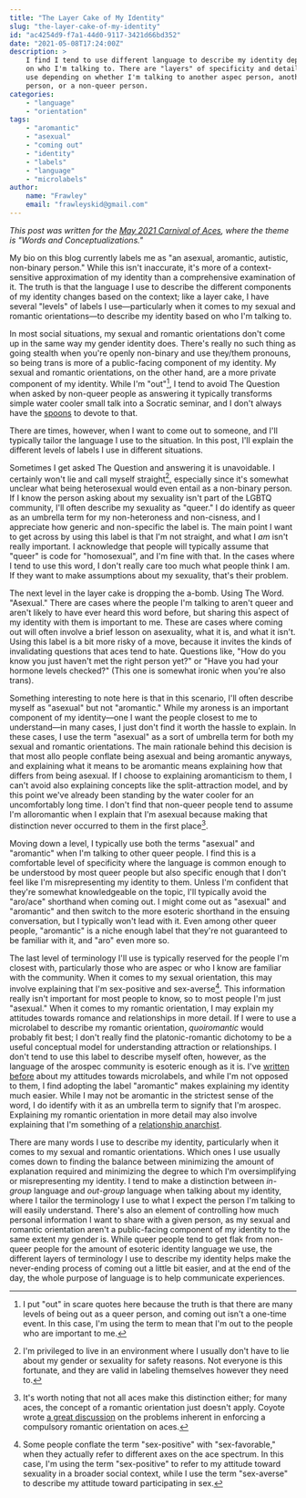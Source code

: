 ```yaml
---
title: "The Layer Cake of My Identity"
slug: "the-layer-cake-of-my-identity"
id: "ac4254d9-f7a1-44d0-9117-3421d66bd352"
date: "2021-05-08T17:24:00Z"
description: >
    I find I tend to use different language to describe my identity depending
    on who I'm talking to. There are "layers" of specificity and detail I will
    use depending on whether I'm talking to another aspec person, another queer
    person, or a non-queer person.
categories:
    - "language"
    - "orientation"
tags:
    - "aromantic"
    - "asexual"
    - "coming out"
    - "identity"
    - "labels"
    - "language"
    - "microlabels"
author:
    name: "Frawley"
    email: "frawleyskid@gmail.com"
---
```


*This post was written for the [May 2021 Carnival of
Aces](https://bringonthepigeons.wordpress.com/2021/05/05/carnival-of-aces-call-for-submissions-may-2021-word-and-conceptualizations/),
where the theme is "Words and Conceptualizations."*

My bio on this blog currently labels me as "an asexual, aromantic, autistic,
non-binary person." While this isn't inaccurate, it's more of a
context-sensitive approximation of my identity than a comprehensive examination
of it. The truth is that the language I use to describe the different
components of my identity changes based on the context; like a layer cake, I
have several "levels" of labels I use—particularly when it comes to my sexual
and romantic orientations—to describe my identity based on who I'm talking to.

In most social situations, my sexual and romantic orientations don't come up in
the same way my gender identity does. There's really no such thing as going
stealth when you're openly non-binary and use they/them pronouns, so being
trans is more of a public-facing component of my identity. My sexual and
romantic orientations, on the other hand, are a more private component of my
identity. While I'm "out"[^1], I tend to avoid The Question when asked by
non-queer people as answering it typically transforms simple water cooler small
talk into a Socratic seminar, and I don't always have the
[spoons](https://butyoudontlooksick.com/articles/written-by-christine/the-spoon-theory/)
to devote to that.

There are times, however, when I want to come out to someone, and I'll
typically tailor the language I use to the situation. In this post, I'll
explain the different levels of labels I use in different situations.

Sometimes I get asked The Question and answering it is unavoidable. I certainly
won't lie and call myself straight[^2], especially since it's somewhat unclear
what being heterosexual would even entail as a non-binary person. If I know the
person asking about my sexuality isn't part of the LGBTQ community, I'll often
describe my sexuality as "queer." I do identify as queer as an umbrella term
for my non-heteroness and non-cisness, and I appreciate how generic and
non-specific the label is. The main point I want to get across by using this
label is that I'm not straight, and what I *am* isn't really important. I
acknowledge that people will typically assume that "queer" is code for
"homosexual", and I'm fine with that. In the cases where I tend to use this
word, I don't really care too much what people think I am. If they want to make
assumptions about my sexuality, that's their problem.

The next level in the layer cake is dropping the a-bomb. Using The Word.
"Asexual." There are cases where the people I'm talking to aren't queer and
aren't likely to have ever heard this word before, but sharing this aspect of
my identity with them is important to me. These are cases where coming out will
often involve a brief lesson on asexuality, what it is, and what it isn't.
Using this label is a bit more risky of a move, because it invites the kinds of
invalidating questions that aces tend to hate. Questions like, "How do you know
you just haven't met the right person yet?" or "Have you had your hormone
levels checked?" (This one is somewhat ironic when you're also trans).

Something interesting to note here is that in this scenario, I'll often
describe myself as "asexual" but not "aromantic." While my aroness is an
important component of my identity—one I want the people closest to me to
understand—in many cases, I just don't find it worth the hassle to explain. In
these cases, I use the term "asexual" as a sort of umbrella term for both my
sexual and romantic orientations. The main rationale behind this decision is
that most allo people conflate being asexual and being aromantic anyways, and
explaining what it means to be aromantic means explaining how that differs from
being asexual. If I choose to explaining aromanticism to them, I can't avoid
also explaining concepts like the split-attraction model, and by this point
we've already been standing by the water cooler for an uncomfortably long time.
I don't find that non-queer people tend to assume I'm alloromantic when I
explain that I'm asexual because making that distinction never occurred to them
in the first place[^3].

Moving down a level, I typically use both the terms "asexual" and "aromantic"
when I'm talking to other queer people. I find this is a comfortable level of
specificity where the language is common enough to be understood by most queer
people but also specific enough that I don't feel like I'm misrepresenting my
identity to them. Unless I'm confident that they're somewhat knowledgeable on
the topic, I'll typically avoid the "aro/ace" shorthand when coming out. I
might come out as "asexual" and "aromantic" and then switch to the more
esoteric shorthand in the ensuing conversation, but I typically won't lead with
it. Even among other queer people, "aromantic" is a niche enough label that
they're not guaranteed to be familiar with it, and "aro" even more so.

The last level of terminology I'll use is typically reserved for the people I'm
closest with, particularly those who are aspec or who I know are familiar with
the community. When it comes to my sexual orientation, this may involve
explaining that I'm sex-positive and sex-averse[^4]. This information really
isn't important for most people to know, so to most people I'm just "asexual."
When it comes to my romantic orientation, I may explain my attitudes towards
romance and relationships in more detail. If I were to use a microlabel to
describe my romantic orientation, *quoiromantic* would probably fit best; I
don't really find the platonic-romantic dichotomy to be a useful conceptual
model for understanding attraction or relationships. I don't tend to use this
label to describe myself often, however, as the language of the arospec
community is esoteric enough as it is. I've [written
before](https://nothingradical.blog/2020/06/17/deconstructing-label-culture/)
about my attitudes towards microlabels, and while I'm not opposed to them, I
find adopting the label "aromantic" makes explaining my identity much easier.
While I may not be aromantic in the strictest sense of the word, I do identify
with it as an umbrella term to signify that I'm arospec. Explaining my romantic
orientation in more detail may also involve explaining that I'm something of a
[relationship
anarchist](https://nothingradical.blog/2020/06/14/what-is-relationship-anarchy/).

There are many words I use to describe my identity, particularly when it comes
to my sexual and romantic orientations. Which ones I use usually comes down to
finding the balance between minimizing the amount of explanation required and
minimizing the degree to which I'm oversimplifying or misrepresenting my
identity. I tend to make a distinction between *in-group* language and
*out-group* language when talking about my identity, where I tailor the
terminology I use to what I expect the person I'm talking to will easily
understand. There's also an element of controlling how much personal
information I want to share with a given person, as my sexual and romantic
orientation aren't a public-facing component of my identity to the same extent
my gender is. While queer people tend to get flak from non-queer people for the
amount of esoteric identity language we use, the different layers of
terminology I use to describe my identity helps make the never-ending process
of coming out a little bit easier, and at the end of the day, the whole purpose
of language is to help communicate experiences.

[^1]: I put "out" in scare quotes here because the truth is that there are many
  levels of being out as a queer person, and coming out isn't a one-time event.
  In this case, I'm using the term to mean that I'm out to the people who are
  important to me.
[^2]: I'm privileged to live in an environment where I usually don't have to
  lie about my gender or sexuality for safety reasons. Not everyone is this
  fortunate, and they are valid in labeling themselves however they need to.
[^3]: It's worth noting that not all aces make this distinction either; for
  many aces, the concept of a romantic orientation just doesn't apply. Coyote
  wrote [a great
  discussion](https://theacetheist.wordpress.com/2021/04/15/a-quoiromantic-perspective-on-compulsory-romantic-orientation/)
  on the problems inherent in enforcing a compulsory romantic orientation on
  aces.
[^4]: Some people conflate the term "sex-positive" with "sex-favorable," when
  they actually refer to different axes on the ace spectrum. In this case, I'm
  using the term "sex-positive" to refer to my attitude toward sexuality in a
  broader social context, while I use the term "sex-averse" to describe my
  attitude toward participating in sex.
